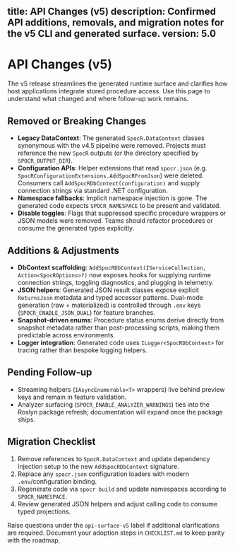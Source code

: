 title: API Changes (v5)
description: Confirmed API additions, removals, and migration notes for the v5 CLI and generated surface.
version: 5.0
---

# API Changes (v5)

The v5 release streamlines the generated runtime surface and clarifies how host applications integrate stored procedure access. Use this page to understand what changed and where follow-up work remains.

## Removed or Breaking Changes

- **Legacy DataContext**: The generated `SpocR.DataContext` classes synonymous with the v4.5 pipeline were removed. Projects must reference the new `SpocR` outputs (or the directory specified by `SPOCR_OUTPUT_DIR`).
- **Configuration APIs**: Helper extensions that read `spocr.json` (e.g. `SpocRConfigurationExtensions.AddSpocRFromJson`) were deleted. Consumers call `AddSpocRDbContext(configuration)` and supply connection strings via standard .NET configuration.
- **Namespace fallbacks**: Implicit namespace injection is gone. The generated code expects `SPOCR_NAMESPACE` to be present and validated.
- **Disable toggles**: Flags that suppressed specific procedure wrappers or JSON models were removed. Teams should refactor procedures or consume the generated types explicitly.

## Additions & Adjustments

- **DbContext scaffolding**: `AddSpocRDbContext(IServiceCollection, Action<SpocROptions>?)` now exposes hooks for supplying runtime connection strings, toggling diagnostics, and plugging in telemetry.
- **JSON helpers**: Generated JSON result classes expose explicit `ReturnsJson` metadata and typed accessor patterns. Dual-mode generation (raw + materialized) is controlled through `.env` keys (`SPOCR_ENABLE_JSON_DUAL`) for feature branches.
- **Snapshot-driven enums**: Procedure status enums derive directly from snapshot metadata rather than post-processing scripts, making them predictable across environments.
- **Logger integration**: Generated code uses `ILogger<SpocRDbContext>` for tracing rather than bespoke logging helpers.

## Pending Follow-up

- Streaming helpers (`IAsyncEnumerable<T>` wrappers) live behind preview keys and remain in feature validation.
- Analyzer surfacing (`SPOCR_ENABLE_ANALYZER_WARNINGS`) ties into the Roslyn package refresh; documentation will expand once the package ships.

## Migration Checklist

1. Remove references to `SpocR.DataContext` and update dependency injection setup to the new `AddSpocRDbContext` signature.
2. Replace any `spocr.json` configuration loaders with modern `.env`/configuration binding.
3. Regenerate code via `spocr build` and update namespaces according to `SPOCR_NAMESPACE`.
4. Review generated JSON helpers and adjust calling code to consume typed projections.

Raise questions under the `api-surface-v5` label if additional clarifications are required. Document your adoption steps in `CHECKLIST.md` to keep parity with the roadmap.
